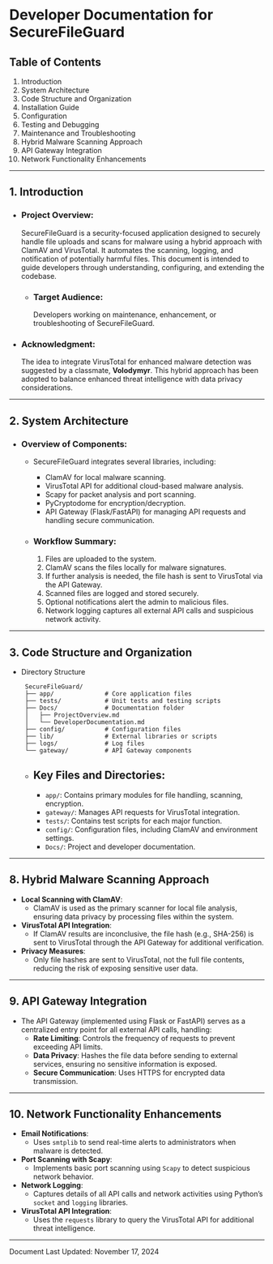 # Developer Documentation for SecureFileGuard

## Table of Contents

1. Introduction
2. System Architecture
3. Code Structure and Organization
4. Installation Guide
5. Configuration
6. Testing and Debugging
7. Maintenance and Troubleshooting
8. Hybrid Malware Scanning Approach
9. API Gateway Integration
10. Network Functionality Enhancements

________________________________________________________________________________________________________________________

## 1. Introduction
- ### Project Overview:

  SecureFileGuard is a security-focused application designed to securely handle file uploads and scans for malware using a hybrid approach with ClamAV and VirusTotal. It automates the scanning, logging, and notification of potentially harmful files. This document is intended to guide developers through understanding, configuring, and extending the codebase.
    - ### Target Audience:

      Developers working on maintenance, enhancement, or troubleshooting of SecureFileGuard.

- ### Acknowledgment:

  The idea to integrate VirusTotal for enhanced malware detection was suggested by a classmate, **Volodymyr**. This hybrid approach has been adopted to balance enhanced threat intelligence with data privacy considerations.
________________________________________________________________________________________________________________________

## 2. System Architecture

- ### Overview of Components:

    - SecureFileGuard integrates several libraries, including:

        - ClamAV for local malware scanning.
        - VirusTotal API for additional cloud-based malware analysis.
        - Scapy for packet analysis and port scanning.
        - PyCryptodome for encryption/decryption.
        - API Gateway (Flask/FastAPI) for managing API requests and handling secure communication.

    - ### Workflow Summary:

        1. Files are uploaded to the system.
        2. ClamAV scans the files locally for malware signatures.
        3. If further analysis is needed, the file hash is sent to VirusTotal via the API Gateway.
        4. Scanned files are logged and stored securely.
        5. Optional notifications alert the admin to malicious files.
        6. Network logging captures all external API calls and suspicious network activity.
________________________________________________________________________________________________________________________

## 3. Code Structure and Organization

- Directory Structure
   ```text
    SecureFileGuard/
    ├── app/              # Core application files
    ├── tests/            # Unit tests and testing scripts
    ├── Docs/             # Documentation folder
    │   ├── ProjectOverview.md
    │   └── DeveloperDocumentation.md
    ├── config/           # Configuration files
    ├── lib/              # External libraries or scripts
    ├── logs/             # Log files
    └── gateway/          # API Gateway components
    ```

    - ## Key Files and Directories:
        - `app/`: Contains primary modules for file handling, scanning, encryption.
        - `gateway/`: Manages API requests for VirusTotal integration.
        - `tests/`: Contains test scripts for each major function.
        - `config/`: Configuration files, including ClamAV and environment settings.
        - `Docs/`: Project and developer documentation.
________________________________________________________________________________________________________________________

## 8. Hybrid Malware Scanning Approach

- **Local Scanning with ClamAV**:
    - ClamAV is used as the primary scanner for local file analysis, ensuring data privacy by processing files within the system.
- **VirusTotal API Integration**:
    - If ClamAV results are inconclusive, the file hash (e.g., SHA-256) is sent to VirusTotal through the API Gateway for additional verification.
- **Privacy Measures**:
    - Only file hashes are sent to VirusTotal, not the full file contents, reducing the risk of exposing sensitive user data.

________________________________________________________________________________________________________________________

## 9. API Gateway Integration

- The API Gateway (implemented using Flask or FastAPI) serves as a centralized entry point for all external API calls, handling:
    - **Rate Limiting**: Controls the frequency of requests to prevent exceeding API limits.
    - **Data Privacy**: Hashes the file data before sending to external services, ensuring no sensitive information is exposed.
    - **Secure Communication**: Uses HTTPS for encrypted data transmission.

________________________________________________________________________________________________________________________

## 10. Network Functionality Enhancements

- **Email Notifications**:
    - Uses `smtplib` to send real-time alerts to administrators when malware is detected.
- **Port Scanning with Scapy**:
    - Implements basic port scanning using `Scapy` to detect suspicious network behavior.
- **Network Logging**:
    - Captures details of all API calls and network activities using Python’s `socket` and `logging` libraries.
- **VirusTotal API Integration**:
    - Uses the `requests` library to query the VirusTotal API for additional threat intelligence.

________________________________________________________________________________________________________________________

Document Last Updated: November 17, 2024


